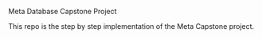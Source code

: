 Meta Database Capstone Project

This repo is the step by step implementation of the Meta Capstone project.

